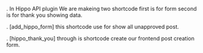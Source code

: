 . In Hippo API plugin We are makeing two shortcode first is for form second is for thank you showing data.


. [add_hippo_form] this shortcode use for show all unapproved post.

. [hippo_thank_you] through is shortcode create our frontend post creation form.
